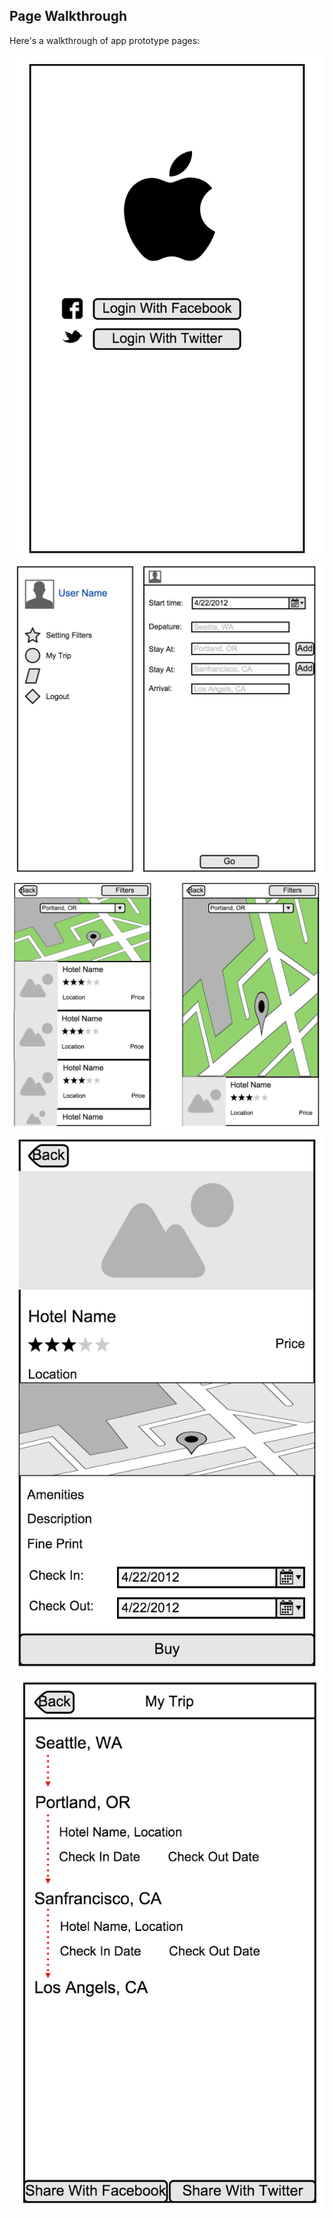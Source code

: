 ## Page Walkthrough

Here's a walkthrough of app prototype pages:

<img src='page01.png' title='' width='' alt='' />

<img src='page02.png' title='' width='' alt='' />

<img src='page03.png' title='' width='' alt='' />

<img src='page04.png' title='' width='' alt='' />

<img src='page05.png' title='' width='' alt='' />
